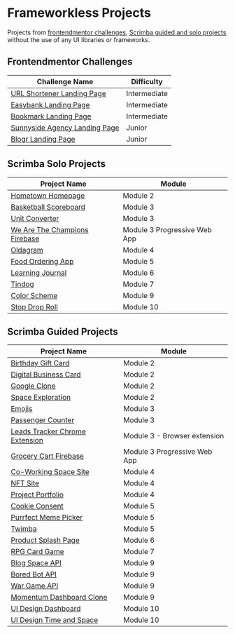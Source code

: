 # Frameworkless Projects
Projects from [frontendmentor challenges](https://www.frontendmentor.io), [Scrimba guided and solo projects](https://scrimba.com/learn/frontend) without the use of any UI libraries or frameworks.

## Frontendmentor Challenges
| Challenge Name | Difficulty |
| ----------- | ----------- |
| [URL Shortener Landing Page](https://mauricevalerio.github.io/frameworkless-projects/frontendmentor-challenges/url-shortening-api-landing-page/) | Intermediate |
| [Easybank Landing Page](https://mauricevalerio.github.io/frameworkless-projects/frontendmentor-challenges/easybank-landing-page/) | Intermediate |
| [Bookmark Landing Page](https://mauricevalerio.github.io/frameworkless-projects/frontendmentor-challenges/bookmark-landing-page/) | Intermediate |
| [Sunnyside Agency Landing Page](https://mauricevalerio.github.io/frameworkless-projects/frontendmentor-challenges/sunnyside-agency-landing-page/) | Junior |
| [Blogr Landing Page](https://mauricevalerio.github.io/frameworkless-projects/frontendmentor-challenges/blogr-landing-page/) | Junior |

## Scrimba Solo Projects
| Project Name | Module |
| ----------- | ----------- |
| [Hometown Homepage](https://mauricevalerio.github.io/frameworkless-projects/scrimba-solo-projects/m2-hometown-homepage/) | Module 2 |
| [Basketball Scoreboard](https://mauricevalerio.github.io/frameworkless-projects/scrimba-solo-projects/m3-basketball-scoreboard/) | Module 3 |
| [Unit Converter](https://mauricevalerio.github.io/frameworkless-projects/scrimba-solo-projects/m3-unit-converter/) | Module 3 |
| [We Are The Champions Firebase](https://mauricevalerio.github.io/frameworkless-projects/scrimba-solo-projects/m3-we-are-the-champions/) | Module 3 Progressive Web App |
| [Oldagram](https://mauricevalerio.github.io/frameworkless-projects/scrimba-solo-projects/m4-oldagram/) | Module 4 |
| [Food Ordering App](https://mauricevalerio.github.io/frameworkless-projects/scrimba-solo-projects/m5-restaurant-food-ordering/) | Module 5 |
| [Learning Journal](https://mauricevalerio.github.io/frameworkless-projects/scrimba-solo-projects/m6-learning-journal/) | Module 6 |
| [Tindog](https://mauricevalerio.github.io/frameworkless-projects/scrimba-solo-projects/m7-tindog/) | Module 7 |
| [Color Scheme](https://mauricevalerio.github.io/frameworkless-projects/scrimba-solo-projects/m9-color-scheme-generator/) | Module 9 |
| [Stop Drop Roll](https://mauricevalerio.github.io/frameworkless-projects/scrimba-solo-projects/m10-ui-design-stopdroproll/) | Module 10 |

## Scrimba Guided Projects
| Project Name | Module |
| ----------- | ----------- |
| [Birthday Gift Card](https://mauricevalerio.github.io/frameworkless-projects/scrimba-guided-projects/m2-birthday-gift/) | Module 2 |
| [Digital Business Card](https://mauricevalerio.github.io/frameworkless-projects/scrimba-guided-projects/m2-digital-business-card/) | Module 2 |
| [Google Clone](https://mauricevalerio.github.io/frameworkless-projects/scrimba-guided-projects/m2-google-clone/) | Module 2 |
| [Space Exploration](https://mauricevalerio.github.io/frameworkless-projects/scrimba-guided-projects/m2-space-exploration/) | Module 2 |
| [Emojis](https://mauricevalerio.github.io/frameworkless-projects/scrimba-guided-projects/m3-emojis/) | Module 3 |
| [Passenger Counter](https://mauricevalerio.github.io/frameworkless-projects/scrimba-guided-projects/m3-passenger-counter/) | Module 3 |
| [Leads Tracker Chrome Extension](https://mauricevalerio.github.io/frameworkless-projects/scrimba-guided-projects/m3-leads-tracker-chrome-ext/) | Module 3 - Browser extension |
| [Grocery Cart Firebase](https://mauricevalerio.github.io/frameworkless-projects/scrimba-guided-projects/m3-grocery-cart-firebase/) | Module 3 Progressive Web App |
| [Co-Working Space Site](https://mauricevalerio.github.io/frameworkless-projects/scrimba-guided-projects/m4-coworking-space-site/) | Module 4 |
| [NFT Site](https://mauricevalerio.github.io/frameworkless-projects/scrimba-guided-projects/m4-nft-site/) | Module 4 |
| [Project Portfolio](https://mauricevalerio.github.io/frameworkless-projects/scrimba-guided-projects/m4-project-portfolio/) | Module 4 |
| [Cookie Consent](https://mauricevalerio.github.io/frameworkless-projects/scrimba-guided-projects/m5-cookie-consent/) | Module 5 |
| [Purrfect Meme Picker](https://mauricevalerio.github.io/frameworkless-projects/scrimba-guided-projects/m5-purrfect-meme-picker/) | Module 5 |
| [Twimba](https://mauricevalerio.github.io/frameworkless-projects/scrimba-guided-projects/m5-twimba/) | Module 5 |
| [Product Splash Page](https://mauricevalerio.github.io/frameworkless-projects/scrimba-guided-projects/m6-product-splash-page/) | Module 6 |
| [RPG Card Game](https://mauricevalerio.github.io/frameworkless-projects/scrimba-guided-projects/m7-rpg-card-game/) | Module 7 |
| [Blog Space API](https://mauricevalerio.github.io/frameworkless-projects/scrimba-guided-projects/m9-blog-space-api/) | Module 9 |
| [Bored Bot API](https://mauricevalerio.github.io/frameworkless-projects/scrimba-guided-projects/m9-bored-bot-api/) | Module 9 |
| [War Game API](https://mauricevalerio.github.io/frameworkless-projects/scrimba-guided-projects/m9-war-game-api/) | Module 9 |
| [Momentum Dashboard Clone](https://mauricevalerio.github.io/frameworkless-projects/scrimba-guided-projects/m9-momentum-dashboard-clone-api/) | Module 9 |
| [UI Design Dashboard](https://mauricevalerio.github.io/frameworkless-projects/scrimba-guided-projects/m10-ui-design-dashboard/) | Module 10 |
| [UI Design Time and Space](https://mauricevalerio.github.io/frameworkless-projects/scrimba-guided-projects/m10-ui-design-timeandspace/) | Module 10 |


